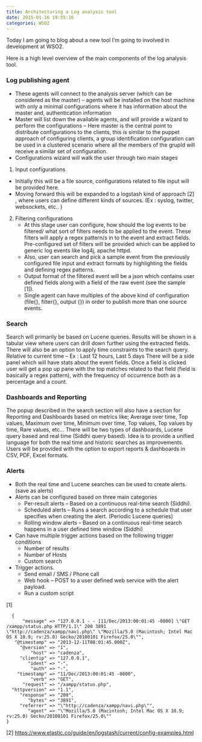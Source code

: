 ```yaml
---
title: Architecturing a Log analysis tool
date: 2015-01-16 19:55:16
categories: WSO2
---
```


Today I am going to blog about a new tool I’m going to involved in development at WSO2.

Here is a high level overview of the main components of the log analysis tool.

### Log publishing agent
* These agents will connect to the analysis server (which can be considered as the master) – agents will be installed on the host machine with only a minimal configurations where it has information about the master and, authentication information
* Master will list down the available agents, and will provide a wizard to perform the configurations – Here master is the central point to distribute configurations to the clients, this is similar to the puppet approach of configuring clients, a group identification configuration can be used in a clustered scenario where all the members of the grupId will receive a similar set of configuration.
* Configurations wizard will walk the user through two main stages

1. Input configurations
  * Initially this will be a file source, configurations related to file input will be provided here.
  * Moving forward this will be expanded to a logstash kind of approach [2] , where users can define different kinds of sources. (Ex : syslog, twitter, websockets, etc.. )
2. Filtering configurations
   * At this stage user can configure, how should the log events to be filtered/ what sort of filters needs to be applied to the event. These filters will apply a regex pattern/s in to the event and extract fields. Pre-configured set of filters will be provided which can be applied to generic log events like log4j, apache httpd.
   * Also, user can search and pick a sample event from the previously configured file input and extract formats by highlighting the fields and defining regex patterns.
   * Output format of the filtered event will be a json which contains user defined fields along with a field of the raw event (see the sample [1]).
   * Single agent can have multiples of the above kind of configuration (file{}, filter{}, output {}) in order to publish more than one source events.

### Search
Search will primarily be based on Lucene queries.
Results will be shown in a tabular view where users can drill down further using the extracted fields.
There will also be an option to apply time constraints to the search query.
Relative to current time – Ex : Last 12 hours, Last 5 days
There will be a side panel which will have stats about the event fields.
Once a field is clicked user will get a pop up pane with the top matches related to that field (field is basically a regex pattern), with the frequency of occurrence both as a percentage and a count.
### Dashboards and Reporting
The popup described in the search section will also have a section for Reporting and Dashboards based on metrics like; Average over time, Top values, Maximum over time, Minimum over time, Top values, Top values by time, Rare values, etc…
There will be two types of dashboards, Lucene query based and real time (Siddhi query based). Idea is to provide a unified language for both the real time and historic searches as improvements.
Users will be provided with the option to export reports & dashboards in CSV, PDF, Excel formats.

### Alerts
* Both the real time and Lucene searches can be used to create alerts. (save as alerts)
* Alerts can be configured based on three main categories
  * Per-result alerts – Based on a continuous real-time search (Siddhi).
  * Scheduled alerts – Runs a search according to a schedule that user specifies when creating the alert. (Periodic Lucene queries)
  * Rolling window alerts – Based on a continuous real-time search happens in a user defined time window (Siddhi)
* Can have multiple trigger actions based on the following trigger conditions
  * Number of results
  * Number of Hosts
  * Custom search
* Trigger actions.
  * Send email / SMS / Phone call
  * Web hook – POST to a user defined web service with the alert payload.
  * Run a custom script

[1]
  ```
    {
        "message" => "127.0.0.1 - - [11/Dec/2013:00:01:45 -0800] \"GET /xampp/status.php HTTP/1.1\" 200 3891 \"http://cadenza/xampp/navi.php\" \"Mozilla/5.0 (Macintosh; Intel Mac OS X 10.9; rv:25.0) Gecko/20100101 Firefox/25.0\"",
     "@timestamp" => "2013-12-11T08:01:45.000Z",
       "@version" => "1",
           "host" => "cadenza",
       "clientip" => "127.0.0.1",
          "ident" => "-",
           "auth" => "-",
      "timestamp" => "11/Dec/2013:00:01:45 -0800",
           "verb" => "GET",
        "request" => "/xampp/status.php",
    "httpversion" => "1.1",
       "response" => "200",
          "bytes" => "3891",
       "referrer" => "\"http://cadenza/xampp/navi.php\"",
          "agent" => "\"Mozilla/5.0 (Macintosh; Intel Mac OS X 10.9; rv:25.0) Gecko/20100101 Firefox/25.0\""
}
```

[2] https://www.elastic.co/guide/en/logstash/current/config-examples.html
